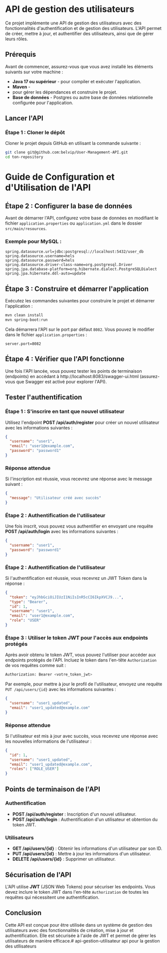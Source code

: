 # API de gestion des utilisateurs

Ce projet implémente une API de gestion des utilisateurs avec des fonctionnalités d'authentification et de gestion des utilisateurs. L'API permet de créer, mettre à jour, et authentifier des utilisateurs, ainsi que de gérer leurs rôles.

## Prérequis

Avant de commencer, assurez-vous que vous avez installé les éléments suivants sur votre machine :

- **Java 17 ou supérieur** - pour compiler et exécuter l'application.
- **Maven** -
- pour gérer les dépendances et construire le projet.
- **Base de données** - Postgres ou autre base de données relationnelle configurée pour l'application.

## Lancer l'API

### Étape 1 : Cloner le dépôt

Cloner le projet depuis GitHub en utilisant la commande suivante :

```bash
git clone git@github.com:belvip/User-Management-API.git
cd ton-repository
```
# Guide de Configuration et d'Utilisation de l'API

## Étape 2 : Configurer la base de données
Avant de démarrer l'API, configurez votre base de données en modifiant le fichier `application.properties` ou `application.yml` dans le dossier `src/main/resources`.

### Exemple pour MySQL :

```properties
spring.datasource.url=jdbc:postgresql://localhost:5432/user_db
spring.datasource.username=hels
spring.datasource.password=hels
spring.datasource.driver-class-name=org.postgresql.Driver
spring.jpa.database-platform=org.hibernate.dialect.PostgreSQLDialect
spring.jpa.hibernate.ddl-auto=update
```

## Étape 3 : Construire et démarrer l'application
Exécutez les commandes suivantes pour construire le projet et démarrer l'application :

```bash
mvn clean install
mvn spring-boot:run
```

Cela démarrera l'API sur le port par défaut `8082`. Vous pouvez le modifier dans le fichier `application.properties` :

```properties
server.port=8082
```

## Étape 4 : Vérifier que l'API fonctionne
Une fois l'API lancée, vous pouvez tester les points de terminaison (endpoints) en accédant à http://localhost:8083/swagger-ui.html (assurez-vous que Swagger est activé pour explorer l'API).

## Tester l'authentification

### Étape 1 : S'inscrire en tant que nouvel utilisateur

Utilisez l'endpoint **POST /api/auth/register** pour créer un nouvel utilisateur avec les informations suivantes :

```json
{
  "username": "user1",
  "email": "user1@example.com",
  "password": "password1"
}
```
### Réponse attendue

Si l'inscription est réussie, vous recevrez une réponse avec le message suivant :

```json
{
  "message": "Utilisateur créé avec succès"
}
```

### Étape 2 : Authentification de l'utilisateur

Une fois inscrit, vous pouvez vous authentifier en envoyant une requête **POST /api/auth/login** avec les informations suivantes :

```json
{
  "username": "user1",
  "password": "password1"
}
```

### Étape 2 : Authentification de l'utilisateur

Si l'authentification est réussie, vous recevrez un JWT Token dans la réponse :

```json
{
  "token": "eyJhbGciOiJIUzI1NiIsInR5cCI6IkpXVCJ9...",
  "type": "Bearer",
  "id": 1,
  "username": "user1",
  "email": "user1@example.com",
  "role": "USER"
}
```
### Étape 3 : Utiliser le token JWT pour l'accès aux endpoints protégés

Après avoir obtenu le token JWT, vous pouvez l'utiliser pour accéder aux endpoints protégés de l'API. Incluez le token dans l'en-tête `Authorization` de vos requêtes comme suit :

```bash
Authorization: Bearer <votre_token_jwt>
```

Par exemple, pour mettre à jour le profil de l'utilisateur, envoyez une requête `PUT /api/users/{id}` avec les informations suivantes :

```json
{
  "username": "user1_updated",
  "email": "user1_updated@example.com"
}
```

### Réponse attendue

Si l'utilisateur est mis à jour avec succès, vous recevrez une réponse avec les nouvelles informations de l'utilisateur :

```json
{
  "id": 1,
  "username": "user1_updated",
  "email": "user1_updated@example.com",
  "roles": ["ROLE_USER"]
}
```

## Points de terminaison de l'API

### Authentification

- **POST /api/auth/register** : Inscription d'un nouvel utilisateur.
- **POST /api/auth/login** : Authentification d'un utilisateur et obtention du token JWT.

### Utilisateurs

- **GET /api/users/{id}** : Obtenir les informations d'un utilisateur par son ID.
- **PUT /api/users/{id}** : Mettre à jour les informations d'un utilisateur.
- **DELETE /api/users/{id}** : Supprimer un utilisateur.

## Sécurisation de l'API

L'API utilise **JWT** (JSON Web Tokens) pour sécuriser les endpoints. Vous devez inclure le token JWT dans l'en-tête `Authorization` de toutes les requêtes qui nécessitent une authentification.

## Conclusion

Cette API est conçue pour être utilisée dans un système de gestion des utilisateurs avec des fonctionnalités de création, mise à jour et authentification. Elle est sécurisée à l'aide de JWT et permet de gérer les utilisateurs de manière efficace.# api-gestion-utilisateur
api pour la gestion des utllisateurs
